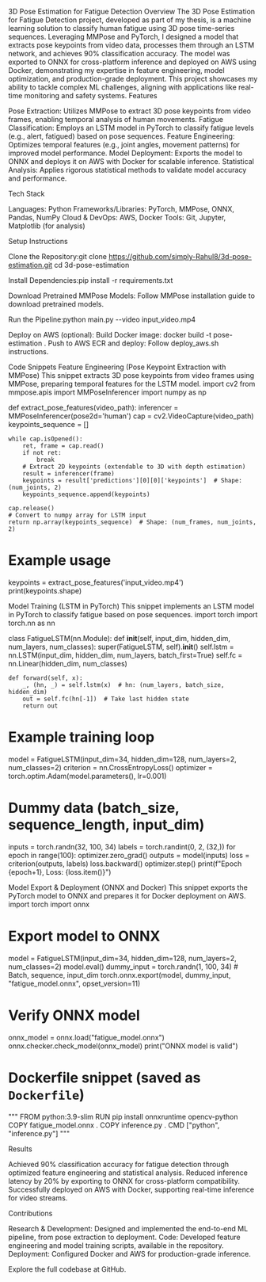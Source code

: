 3D Pose Estimation for Fatigue Detection
Overview
The 3D Pose Estimation for Fatigue Detection project, developed as part of my thesis, is a machine learning solution to classify human fatigue using 3D pose time-series sequences. Leveraging MMPose and PyTorch, I designed a model that extracts pose keypoints from video data, processes them through an LSTM network, and achieves 90% classification accuracy. The model was exported to ONNX for cross-platform inference and deployed on AWS using Docker, demonstrating my expertise in feature engineering, model optimization, and production-grade deployment. This project showcases my ability to tackle complex ML challenges, aligning with applications like real-time monitoring and safety systems.
Features

Pose Extraction: Utilizes MMPose to extract 3D pose keypoints from video frames, enabling temporal analysis of human movements.
Fatigue Classification: Employs an LSTM model in PyTorch to classify fatigue levels (e.g., alert, fatigued) based on pose sequences.
Feature Engineering: Optimizes temporal features (e.g., joint angles, movement patterns) for improved model performance.
Model Deployment: Exports the model to ONNX and deploys it on AWS with Docker for scalable inference.
Statistical Analysis: Applies rigorous statistical methods to validate model accuracy and performance.

Tech Stack

Languages: Python
Frameworks/Libraries: PyTorch, MMPose, ONNX, Pandas, NumPy
Cloud & DevOps: AWS, Docker
Tools: Git, Jupyter, Matplotlib (for analysis)

Setup Instructions

Clone the Repository:git clone https://github.com/simply-Rahul8/3d-pose-estimation.git
cd 3d-pose-estimation


Install Dependencies:pip install -r requirements.txt


Download Pretrained MMPose Models:
Follow MMPose installation guide to download pretrained models.


Run the Pipeline:python main.py --video input_video.mp4


Deploy on AWS (optional):
Build Docker image: docker build -t pose-estimation .
Push to AWS ECR and deploy: Follow deploy_aws.sh instructions.



Code Snippets
Feature Engineering (Pose Keypoint Extraction with MMPose)
This snippet extracts 3D pose keypoints from video frames using MMPose, preparing temporal features for the LSTM model.
import cv2
from mmpose.apis import MMPoseInferencer
import numpy as np

def extract_pose_features(video_path):
    inferencer = MMPoseInferencer(pose2d='human')
    cap = cv2.VideoCapture(video_path)
    keypoints_sequence = []
    
    while cap.isOpened():
        ret, frame = cap.read()
        if not ret:
            break
        # Extract 2D keypoints (extendable to 3D with depth estimation)
        result = inferencer(frame)
        keypoints = result['predictions'][0][0]['keypoints']  # Shape: (num_joints, 2)
        keypoints_sequence.append(keypoints)
    
    cap.release()
    # Convert to numpy array for LSTM input
    return np.array(keypoints_sequence)  # Shape: (num_frames, num_joints, 2)

# Example usage
keypoints = extract_pose_features('input_video.mp4')
print(keypoints.shape)

Model Training (LSTM in PyTorch)
This snippet implements an LSTM model in PyTorch to classify fatigue based on pose sequences.
import torch
import torch.nn as nn

class FatigueLSTM(nn.Module):
    def __init__(self, input_dim, hidden_dim, num_layers, num_classes):
        super(FatigueLSTM, self).__init__()
        self.lstm = nn.LSTM(input_dim, hidden_dim, num_layers, batch_first=True)
        self.fc = nn.Linear(hidden_dim, num_classes)
    
    def forward(self, x):
        _, (hn, _) = self.lstm(x)  # hn: (num_layers, batch_size, hidden_dim)
        out = self.fc(hn[-1])  # Take last hidden state
        return out

# Example training loop
model = FatigueLSTM(input_dim=34, hidden_dim=128, num_layers=2, num_classes=2)
criterion = nn.CrossEntropyLoss()
optimizer = torch.optim.Adam(model.parameters(), lr=0.001)

# Dummy data (batch_size, sequence_length, input_dim)
inputs = torch.randn(32, 100, 34)
labels = torch.randint(0, 2, (32,))
for epoch in range(100):
    optimizer.zero_grad()
    outputs = model(inputs)
    loss = criterion(outputs, labels)
    loss.backward()
    optimizer.step()
print(f"Epoch {epoch+1}, Loss: {loss.item()}")

Model Export & Deployment (ONNX and Docker)
This snippet exports the PyTorch model to ONNX and prepares it for Docker deployment on AWS.
import torch
import onnx

# Export model to ONNX
model = FatigueLSTM(input_dim=34, hidden_dim=128, num_layers=2, num_classes=2)
model.eval()
dummy_input = torch.randn(1, 100, 34)  # Batch, sequence, input_dim
torch.onnx.export(model, dummy_input, "fatigue_model.onnx", opset_version=11)

# Verify ONNX model
onnx_model = onnx.load("fatigue_model.onnx")
onnx.checker.check_model(onnx_model)
print("ONNX model is valid")

# Dockerfile snippet (saved as `Dockerfile`)
"""
FROM python:3.9-slim
RUN pip install onnxruntime opencv-python
COPY fatigue_model.onnx .
COPY inference.py .
CMD ["python", "inference.py"]
"""

Results

Achieved 90% classification accuracy for fatigue detection through optimized feature engineering and statistical analysis.
Reduced inference latency by 20% by exporting to ONNX for cross-platform compatibility.
Successfully deployed on AWS with Docker, supporting real-time inference for video streams.

Contributions

Research & Development: Designed and implemented the end-to-end ML pipeline, from pose extraction to deployment.
Code: Developed feature engineering and model training scripts, available in the repository.
Deployment: Configured Docker and AWS for production-grade inference.

Explore the full codebase at GitHub.
